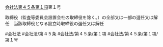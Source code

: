 [会社法第４５条第１項](会社法＿＿＿＿第４５条第１項)第１号

取締役（監査等委員会設置会社の取締役を除く。）の全部又は一部の選任又は解任　当該取締役となる設立時取締役の選任又は解任


#会社法
#会社法/第４５条
#会社法/第４５条/第１項
#会社法/第４５条/第１項/第１号
